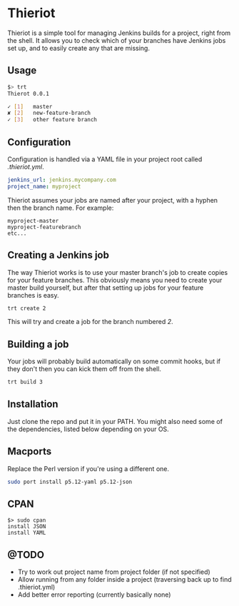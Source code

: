 
Thieriot
========

Thieriot is a simple tool for managing Jenkins builds for a project, right
from the shell.  It allows you to check which of your branches have Jenkins
jobs set up, and to easily create any that are missing.

Usage
-----

```bash
$> trt
Thierot 0.0.1

✓ [1]   master
✘ [2]   new-feature-branch
✓ [3]   other feature branch

```

Configuration
-------------

Configuration is handled via a YAML file in your project root called _.thieriot.yml_.

```yaml
jenkins_url: jenkins.mycompany.com
project_name: myproject
```

Thieriot assumes your jobs are named after your project, with a hyphen then the branch name.  For example:

```
myproject-master
myproject-featurebranch
etc...
```

Creating a Jenkins job
----------------------

The way Thieriot works is to use your master branch's job to create copies for
your feature branches.  This obviously means you need to create your master
build yourself, but after that setting up jobs for your feature branches is easy.

```bash
trt create 2
```

This will try and create a job for the branch numbered _2_.

Building a job
--------------

Your jobs will probably build automatically on some commit hooks, but if they don't
then you can kick them off from the shell.

```bash
trt build 3
```

Installation
------------

Just clone the repo and put it in your PATH.  You might also need some of the dependencies,
listed below depending on your OS.

Macports
--------

Replace the Perl version if you're using a different one.

```bash
sudo port install p5.12-yaml p5.12-json
```

CPAN
----

```
$> sudo cpan
install JSON
install YAML
```

@TODO
-----

* Try to work out project name from project folder (if not specified)
* Allow running from any folder inside a project (traversing back up to find .thieriot.yml)
* Add better error reporting (currently basically none)

